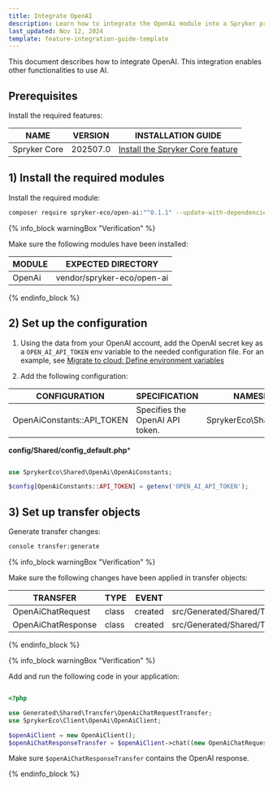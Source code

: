 ```yaml
---
title: Integrate OpenAI
description: Learn how to integrate the OpenAi module into a Spryker project.
last_updated: Nov 12, 2024
template: feature-integration-guide-template
---
```



This document describes how to integrate OpenAI. This integration enables other functionalities to use AI.


## Prerequisites

Install the required features:

| NAME         | VERSION          | INSTALLATION GUIDE                                                                                                                                           |
|--------------|------------------|-------------------------------------------------------------------------------------------------------------------------------------------------------------|
| Spryker Core | 202507.0 | [Install the Spryker Core feature](/docs/pbc/all/miscellaneous/latest/install-and-upgrade/install-features/install-the-spryker-core-feature.html) |

## 1) Install the required modules

Install the required module:

```bash
composer require spryker-eco/open-ai:"^0.1.1" --update-with-dependencies
```

{% info_block warningBox "Verification" %}

Make sure the following modules have been installed:

| MODULE |  EXPECTED DIRECTORY        |
|--------|----------------------------|
| OpenAi | vendor/spryker-eco/open-ai |

{% endinfo_block %}

## 2) Set up the configuration

1. Using the data from your OpenAI account, add the OpenAI secret key as a `OPEN_AI_API_TOKEN` env variable to the needed configuration file. For an example, see [Migrate to cloud: Define environment variables](/docs/dg/dev/upgrade-and-migrate/migrate-to-cloud/migrate-to-cloud-define-environment-variables.html)

2. Add the following configuration:

| CONFIGURATION               | SPECIFICATION                   | NAMESPACE                |
|-----------------------------|---------------------------------|--------------------------|
| OpenAiConstants::API_TOKEN  | Specifies the OpenAI API token. | SprykerEco\Shared\OpenAi |

**config/Shared/config_default.php***

```php

use SprykerEco\Shared\OpenAi\OpenAiConstants;

$config[OpenAiConstants::API_TOKEN] = getenv('OPEN_AI_API_TOKEN');

```

## 3) Set up transfer objects

Generate transfer changes:

```bash
console transfer:generate
```

{% info_block warningBox "Verification" %}

Make sure the following changes have been applied in transfer objects:

| TRANSFER           | TYPE  | EVENT   | PATH                                                     |
|--------------------|-------|---------|----------------------------------------------------------|
| OpenAiChatRequest  | class | created | src/Generated/Shared/Transfer/OpenAiChatRequestTransfer  |
| OpenAiChatResponse | class | created | src/Generated/Shared/Transfer/OpenAiChatResponseTransfer |

{% endinfo_block %}

{% info_block warningBox "Verification" %}

Add and run the following code in your application:

```php

<?php

use Generated\Shared\Transfer\OpenAiChatRequestTransfer;
use SprykerEco\Client\OpenAi\OpenAiClient;

$openAiClient = new OpenAiClient();
$openAiChatResponseTransfer = $openAiClient->chat((new OpenAiChatRequestTransfer())->setMessage('Hello'));

```

Make sure `$openAiChatResponseTransfer` contains the OpenAI response.

{% endinfo_block %}
